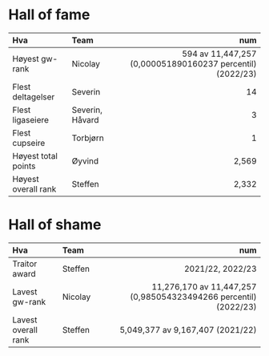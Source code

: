 # Hall of fame

| Hva                 | Team             | num   |
| :------------------ | :--------        | ----: |
| Høyest gw-rank      | Nicolay 	       | 594 av 11,447,257 (0,000051890160237 percentil) (2022/23) |
| Flest deltagelser   | Severin 	       | 14    |
| Flest ligaseiere    | Severin, Håvard  | 3     |
| Flest cupseire      | Torbjørn         | 1     |
| Høyest total points | Øyvind  	       | 2,569 |
| Høyest overall rank | Steffen  	       | 2,332 |

# Hall of shame

| Hva                 | Team        | num                                                              |
| :------------------ | :--------   | ----:                                                            |
| Traitor award       | Steffen 	  | 2021/22, 2022/23                                                 |
| Lavest gw-rank      | Nicolay     | 11,276,170 av 11,447,257 (0,985054323494266 percentil) (2022/23) |
| Lavest overall rank | Steffen     | 5,049,377 av 9,167,407 (2021/22)                                 | 
